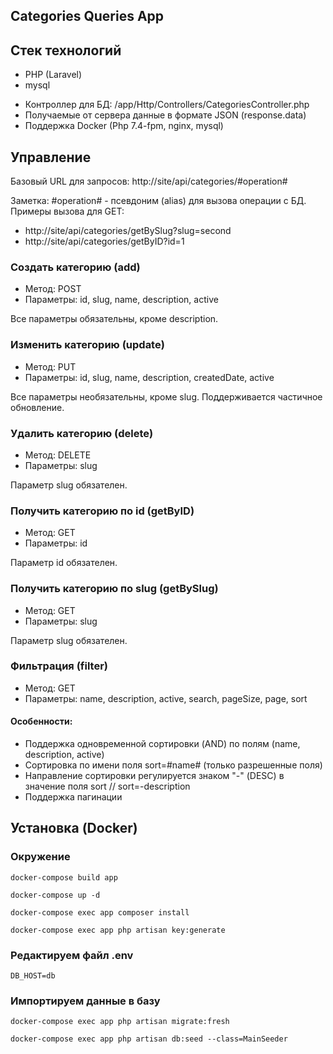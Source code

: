 ## Categories Queries App

## Стек технологий

- PHP (Laravel)
- mysql

* Контроллер для БД: /app/Http/Controllers/CategoriesController.php
* Получаемые от сервера данные в формате JSON (response.data)
* Поддержка Docker (Php 7.4-fpm, nginx, mysql)

## Управление

Базовый URL для запросов: http://site/api/categories/#operation#

Заметка: #operation# - псевдоним (alias) для вызова операции с БД.
Примеры вызова для GET:

* http://site/api/categories/getBySlug?slug=second
* http://site/api/categories/getByID?id=1

### Создать категорию (add)

- Метод: POST
- Параметры: id, slug, name, description, active

Все параметры обязательны, кроме description.

### Изменить категорию (update)

- Метод: PUT
- Параметры: id, slug, name, description, createdDate, active

Все параметры необязательны, кроме slug. Поддерживается частичное обновление.

### Удалить категорию (delete)

- Метод: DELETE
- Параметры: slug

Параметр slug обязателен.

### Получить категорию по id (getByID)

- Метод: GET
- Параметры: id

Параметр id обязателен.


### Получить категорию по slug (getBySlug)

- Метод: GET
- Параметры: slug

Параметр slug обязателен.

### Фильтрация (filter)

- Метод: GET
- Параметры: name, description, active, search, pageSize, page, sort

#### Особенности:

* Поддержка одновременной сортировки (AND) по полям (name, description, active)
* Сортировка по имени поля sort=#name# (только разрешенные поля)
* Направление сортировки регулируется знаком "-" (DESC) в значение поля sort // sort=-description
* Поддержка пагинации

## Установка (Docker)

### Окружение

```
docker-compose build app
```
```
docker-compose up -d
```
```
docker-compose exec app composer install
```
```
docker-compose exec app php artisan key:generate
```

### Редактируем файл .env

```
DB_HOST=db
```

### Импортируем данные в базу

```
docker-compose exec app php artisan migrate:fresh
```
```
docker-compose exec app php artisan db:seed --class=MainSeeder
```